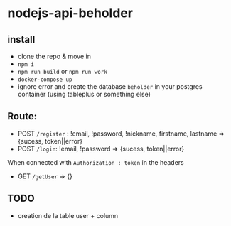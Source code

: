 # nodejs-api-beholder

## install

-   clone the repo & move in
-   `npm i`
-   `npm run build` or `npm run work`
-   `docker-compose up`
-   ignore error and create the database `beholder` in your postgres container (using tableplus or something else)

## Route:

-   POST `/register` : !email, !password, !nickname, firstname, lastname => {sucess, token||error}
-   POST `/login`: !email, !password => {sucess, token||error}

When connected with `Authorization : token` in the headers

-   GET `/getUser` => {}

## TODO

-   creation de la table user + column
